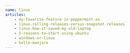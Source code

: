 ```yaml
---
name: linux
articles:
    - my-favorite-feature-in-peppermint-os
    - linux-rolling-releases-versus-snapshot-releases
    - linux-how-it-saved-my-old-laptop
    - 5-reasons-to-start-using-ubuntu
    - windows-or-linux
    - hello-manjaro
---
```


